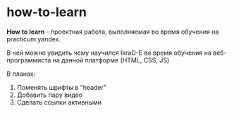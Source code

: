 # how-to-learn
**How to learn** - проектная работа, выполняемая во время обучения на practicum.yandex.

В ней можно увидить чему научился IkraD-E во время обучения на веб-программиста на данной платформе (HTML, CSS, JS)

В планах:
1. Поменять шрифты в "header" 
2. Добавить пару видео
3. Сделать ссылки активными
